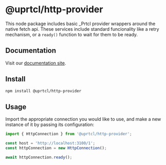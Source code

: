 # @uprtcl/http-provider

This node package includes basic \_Prtcl provider wrappers around the native fetch api. These services include standard funcionality like a retry mechanism, or a `ready()` function to wait for them to be ready.

## Documentation

Visit our [documentation site](https://uprtcl.github.io/js-uprtcl).

## Install

```bash
npm install @uprtcl/http-provider
```

## Usage

Import the appropriate connection you would like to use, and make a new instance of it by passing its configuration:

```ts
import { HttpConnection } from '@uprtcl/http-provider';

const host = 'http://localhost:3100/1';
const httpConnection = new HttpConnection();

await httpConnection.ready();
```
